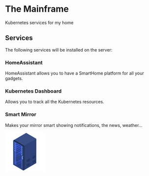 # The Mainframe

Kubernetes services for my home


## Services

The following services will be installed on the server:

### HomeAssistant

HomeAssistant allows you to have a SmartHome platform for all your gadgets.

### Kubernetes Dashboard

Allows you to track all the Kubernetes resources.

### Smart Mirror

Makes your mirror smart showing notifications, the news, weather...

![server](img/server.png)
